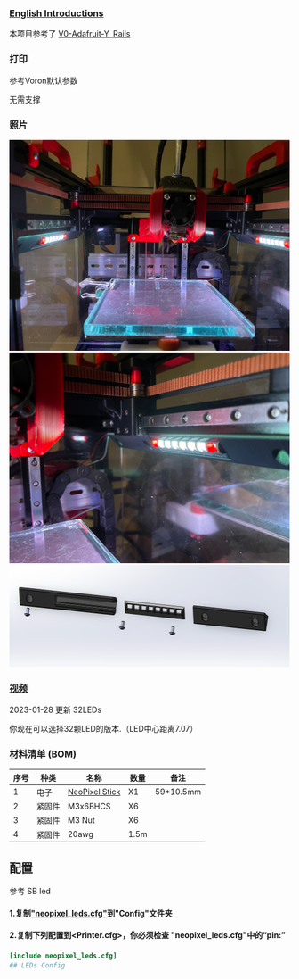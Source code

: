 ### [English Introductions](readme.md)

本项目参考了 [V0-Adafruit-Y_Rails](https://github.com/VoronDesign/VoronUsers/tree/master/printer_mods/QuackProfit/V0-Adafruit-Y_Rails)

### 打印

参考Voron默认参数

无需支撑

### 照片
![图片](Picture/IMG_6871.jpg)
![图片](Picture/IMG_6873.jpg)
![图片](Picture/Bom.png)
### [视频](3D/V0_NeoPixel_SticksB.avi)

2023-01-28 更新
32LEDs

你现在可以选择32颗LED的版本.（LED中心距离7.07）

### 材料清单 (BOM)
|序号	|种类	|名称	|数量	|备注
|--|--|--|--|--|
|1	|电子	|[NeoPixel Stick](https://item.taobao.com/item.htm?spm=a1z09.2.0.0.7ca02e8djWSvge&id=623844944291&_u=dkh2792dc2)	|X1	|59*10.5mm
|2	|紧固件|M3x6BHCS		|X6	|
|3	|紧固件|M3 Nut		|X6	|
|4	|紧固件|20awg		|1.5m	|

## 配置
参考 SB led
#### 1.复制["neopixel_leds.cfg"](Config/neopixel_leds.cfg)到"Config"文件夹
#### 2.复制下列配置到<Printer.cfg>，你必须检查 "neopixel_leds.cfg"中的“pin:”
```ini
[include neopixel_leds.cfg]
## LEDs Config
```
